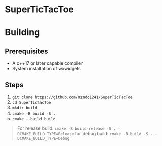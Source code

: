 # SuperTicTacToe

# Building
  ## Prerequisites
  - A c++17 or later capable compiler
  - System installation of wxwidgets

  ## Steps
  
  1) ```git clone https://github.com/Ozndo1241/SuperTicTacToe```
  2) ```cd SuperTicTacToe```
  3) ```mkdir build```
  4) ```cmake -B build -S .```
  5) ```cmake --build build```

  > For release build: ```cmake -B build-release -S . -DCMAKE_BUILD_TYPE=Release```
  > for debug build: ```cmake -B build -S . -DCMAKE_BUILD_TYPE=Debug```
 
